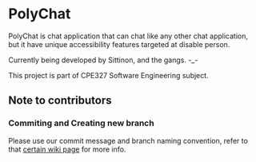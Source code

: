 # PolyChat 
PolyChat is chat application that can chat like any other chat application, but it have unique accessibility features targeted at disable person.

Currently being developed by Sittinon, and the gangs. -_-

This project is part of CPE327 Software Engineering subject.

## Note to contributors

### Commiting and Creating new branch

Please use our commit message and branch naming convention, refer to that [certain wiki page](https://github.com/jate-koh/polychat/wiki/Branch-Naming-or-Commit-Message-Convention) for more info.

